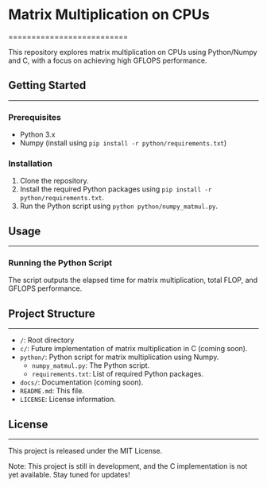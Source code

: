 # Matrix Multiplication on CPUs
==========================

This repository explores matrix multiplication on CPUs using Python/Numpy and C, with a focus on achieving high GFLOPS performance.

## Getting Started
---------------

### Prerequisites

* Python 3.x
* Numpy (install using `pip install -r python/requirements.txt`)

### Installation

1. Clone the repository.
2. Install the required Python packages using `pip install -r python/requirements.txt`.
3. Run the Python script using `python python/numpy_matmul.py`.

## Usage
-----

### Running the Python Script

The script outputs the elapsed time for matrix multiplication, total FLOP, and GFLOPS performance.

## Project Structure
-----------------

* `/`: Root directory
* `c/`: Future implementation of matrix multiplication in C (coming soon).
* `python/`: Python script for matrix multiplication using Numpy.
    + `numpy_matmul.py`: The Python script.
    + `requirements.txt`: List of required Python packages.
* `docs/`: Documentation (coming soon).
* `README.md`: This file.
* `LICENSE`: License information.

## License
-------

This project is released under the MIT License.

Note: This project is still in development, and the C implementation is not yet available. Stay tuned for updates!
